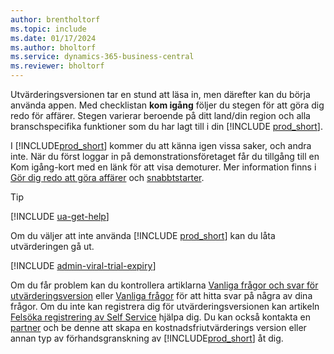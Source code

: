 ```yaml
---
author: brentholtorf
ms.topic: include
ms.date: 01/17/2024
ms.author: bholtorf
ms.service: dynamics-365-business-central
ms.reviewer: bholtorf
---
```

<!--1. Go to **[Dynamics 365 Business Central product](https://www.microsoft.com/en-us/dynamics-365/products/business-central)** page, and choose the **Try for free** button.-->  

Utvärderingsversionen tar en stund att läsa in, men därefter kan du börja använda appen. Med checklistan **kom igång** följer du stegen för att göra dig redo för affärer. Stegen varierar beroende på ditt land/din region och alla branschspecifika funktioner som du har lagt till i din [!INCLUDE [prod_short](prod_short.md)].  

I [!INCLUDE[prod_short](prod_short.md)] kommer du att känna igen vissa saker, och andra inte. När du först loggar in på demonstrationsföretaget får du tillgång till en Kom igång-kort med en länk för att visa demoturer. Mer information finns i [Gör dig redo att göra affärer](../ui-get-ready-business.md) och [snabbtstarter](../quick-start-business-central.md).  

> [!TIP]
> [!INCLUDE [ua-get-help](ua-get-help.md)]

Om du väljer att inte använda [!INCLUDE [prod_short](prod_short.md)] kan du låta utvärderingen gå ut.  

[!INCLUDE [admin-viral-trial-expiry](admin-viral-trial-expiry.md)]

Om du får problem kan du kontrollera artiklarna [Vanliga frågor och svar för utvärderingsversion](../trial-faq.md) eller [Vanliga frågor](../across-faq.yml) för att hitta svar på några av dina frågor. Om du inte kan registrera dig för utvärderingsversionen kan artikeln [Felsöka registrering av Self Service](../ui-troubleshoot-self-signup.md) hjälpa dig. Du kan också kontakta en [partner](/dynamics365/business-central/across-faq#how-do-i-find-a-reselling-partner) och be denne att skapa en kostnadsfriutvärderings version eller annan typ av förhandsgranskning av [!INCLUDE[prod_short](prod_short.md)] åt dig.  
